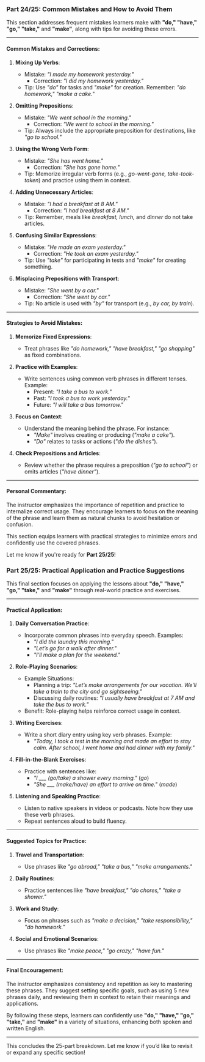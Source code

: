 ### Part 24/25: **Common Mistakes and How to Avoid Them**

This section addresses frequent mistakes learners make with **"do," "have," "go," "take,"** and **"make"**, along with tips for avoiding these errors.

---

#### Common Mistakes and Corrections:

1. **Mixing Up Verbs**:
    
    - Mistake: _"I made my homework yesterday."_
        - Correction: _"I did my homework yesterday."_
    - Tip: Use _"do"_ for tasks and _"make"_ for creation. Remember: _"do homework," "make a cake."_
2. **Omitting Prepositions**:
    
    - Mistake: _"We went school in the morning."_
        - Correction: _"We went to school in the morning."_
    - Tip: Always include the appropriate preposition for destinations, like _"go to school."_
3. **Using the Wrong Verb Form**:
    
    - Mistake: _"She has went home."_
        - Correction: _"She has gone home."_
    - Tip: Memorize irregular verb forms (e.g., _go-went-gone, take-took-taken_) and practice using them in context.
4. **Adding Unnecessary Articles**:
    
    - Mistake: _"I had a breakfast at 8 AM."_
        - Correction: _"I had breakfast at 8 AM."_
    - Tip: Remember, meals like _breakfast, lunch,_ and _dinner_ do not take articles.
5. **Confusing Similar Expressions**:
    
    - Mistake: _"He made an exam yesterday."_
        - Correction: _"He took an exam yesterday."_
    - Tip: Use _"take"_ for participating in tests and _"make"_ for creating something.
6. **Misplacing Prepositions with Transport**:
    
    - Mistake: _"She went by a car."_
        - Correction: _"She went by car."_
    - Tip: No article is used with _"by"_ for transport (e.g., _by car, by train_).

---

#### Strategies to Avoid Mistakes:

1. **Memorize Fixed Expressions**:
    
    - Treat phrases like _"do homework," "have breakfast," "go shopping"_ as fixed combinations.
2. **Practice with Examples**:
    
    - Write sentences using common verb phrases in different tenses. Example:
        - Present: _"I take a bus to work."_
        - Past: _"I took a bus to work yesterday."_
        - Future: _"I will take a bus tomorrow."_
3. **Focus on Context**:
    
    - Understand the meaning behind the phrase. For instance:
        - _"Make"_ involves creating or producing (_"make a cake"_).
        - _"Do"_ relates to tasks or actions (_"do the dishes"_).
4. **Check Prepositions and Articles**:
    
    - Review whether the phrase requires a preposition (_"go to school"_) or omits articles (_"have dinner"_).

---

#### Personal Commentary:

The instructor emphasizes the importance of repetition and practice to internalize correct usage. They encourage learners to focus on the meaning of the phrase and learn them as natural chunks to avoid hesitation or confusion.

This section equips learners with practical strategies to minimize errors and confidently use the covered phrases.

Let me know if you're ready for **Part 25/25**!

### Part 25/25: **Practical Application and Practice Suggestions**

This final section focuses on applying the lessons about **"do," "have," "go," "take,"** and **"make"** through real-world practice and exercises.

---

#### Practical Application:

1. **Daily Conversation Practice**:
    
    - Incorporate common phrases into everyday speech. Examples:
        - _"I did the laundry this morning."_
        - _"Let’s go for a walk after dinner."_
        - _"I’ll make a plan for the weekend."_
2. **Role-Playing Scenarios**:
    
    - Example Situations:
        - Planning a trip: _"Let’s make arrangements for our vacation. We’ll take a train to the city and go sightseeing."_
        - Discussing daily routines: _"I usually have breakfast at 7 AM and take the bus to work."_
    - Benefit: Role-playing helps reinforce correct usage in context.
3. **Writing Exercises**:
    
    - Write a short diary entry using key verb phrases. Example:
        - _"Today, I took a test in the morning and made an effort to stay calm. After school, I went home and had dinner with my family."_
4. **Fill-in-the-Blank Exercises**:
    
    - Practice with sentences like:
        - _"I ___ (go/take) a shower every morning."_ (_go_)
        - _"She ___ (make/have) an effort to arrive on time."_ (_made_)
5. **Listening and Speaking Practice**:
    
    - Listen to native speakers in videos or podcasts. Note how they use these verb phrases.
    - Repeat sentences aloud to build fluency.

---

#### Suggested Topics for Practice:

1. **Travel and Transportation**:
    
    - Use phrases like _"go abroad," "take a bus," "make arrangements."_
2. **Daily Routines**:
    
    - Practice sentences like _"have breakfast," "do chores," "take a shower."_
3. **Work and Study**:
    
    - Focus on phrases such as _"make a decision," "take responsibility," "do homework."_
4. **Social and Emotional Scenarios**:
    
    - Use phrases like _"make peace," "go crazy," "have fun."_

---

#### Final Encouragement:

The instructor emphasizes consistency and repetition as key to mastering these phrases. They suggest setting specific goals, such as using 5 new phrases daily, and reviewing them in context to retain their meanings and applications.

By following these steps, learners can confidently use **"do," "have," "go," "take,"** and **"make"** in a variety of situations, enhancing both spoken and written English.

---

This concludes the 25-part breakdown. Let me know if you’d like to revisit or expand any specific section!